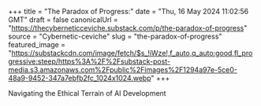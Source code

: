 +++
title = "The Paradox of Progress:"
date = "Thu, 16 May 2024 11:02:56 GMT"
draft = false
canonicalUrl = "https://thecyberneticceviche.substack.com/p/the-paradox-of-progress"
source = "Cybernetic-ceviche"
slug = "the-paradox-of-progress"
featured_image = "https://substackcdn.com/image/fetch/$s_!iWze!,f_auto,q_auto:good,fl_progressive:steep/https%3A%2F%2Fsubstack-post-media.s3.amazonaws.com%2Fpublic%2Fimages%2F1294a97e-5ce0-48a9-9452-347a7ebfb2fc_1024x1024.webp"
+++

Navigating the Ethical Terrain of AI Development

